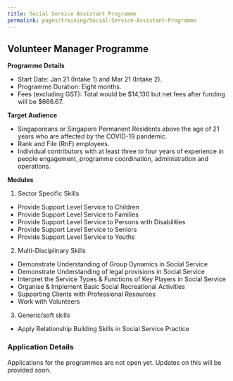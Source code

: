 ```yaml
---
title: Social Service Assistant Programme
permalink: pages/training/Social-Service-Assistant-Programme
---
```


## Volunteer Manager Programme

**Programme Details**
-   Start Date: Jan 21 (Intake 1) and Mar 21 (Intake 2).
-   Programme Duration: Eight months.
-   Fees (excluding GST): Total would be $14,130 but net fees after funding will be $666.67.  
 

**Target Audience**

-   Singaporeans or Singapore Permanent Residents above the age of 21 years who are affected by the COVID-19 pandemic.
-   Rank and File (RnF) employees.
-   Individual contributors with at least three to four years of experience in people engagement, programme coordination, administration and operations.

**Modules**

1. Sector Specific Skills 

-   Provide Support Level Service to Children
-   Provide Support Level Service to Families
-   Provide Support Level Service to Persons with Disabilities
-   Provide Support Level Service to Seniors
-   Provide Support Level Service to Youths

2. Multi-Disciplinary Skills

-   Demonstrate Understanding of Group Dynamics in Social Service 
-   Demonstrate Understanding of legal provisions in Social Service 
-   Interpret the Service Types & Functions of Key Players in Social Service 
-   Organise & Implement Basic Social Recreational Activities
-   Supporting Clients with Professional Resources
-   Work with Volunteers

3. Generic/soft skills
-   Apply Relationship Building Skills in Social Service Practice

### Application Details 

Applications for the programmes are not open yet. Updates on this will be provided soon.
